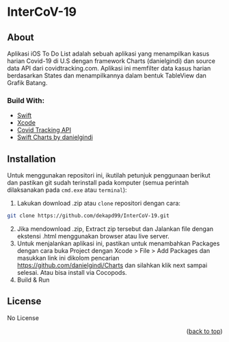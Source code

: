 # InterCoV-19

<!-- ABOUT THE PROJECT -->
## About
Aplikasi iOS To Do List adalah sebuah aplikasi yang menampilkan kasus harian Covid-19 di U.S dengan framework Charts (danielgindi) dan source data API dari covidtracking.com. Aplikasi ini memfilter data kasus harian berdasarkan States dan menampilkannya dalam bentuk TableView dan Grafik Batang.

### Build With:

* [Swift](https://www.swift.org/documentation/)
* [Xcode](https://developer.apple.com/xcode/)
* [Covid Tracking API](https://covidtracking.com/data/api/version-2)
* [Swift Charts by danielgindi](https://github.com/danielgindi/Charts)

<!-- How to Install -->
## Installation
Untuk menggunakan repositori ini, ikutilah petunjuk penggunaan berikut dan pastikan git sudah terinstall pada komputer (semua perintah dilaksanakan pada `cmd.exe` atau `terminal`):

1. Lakukan download .zip atau `clone` repositori dengan cara:
```bash
git clone https://github.com/dekapd99/InterCoV-19.git
```

2. Jika mendownload .zip, Extract zip tersebut dan Jalankan file dengan ekstensi .html menggunakan browser atau live server.
3. Untuk menjalankan aplikasi ini, pastikan untuk menambahkan Packages dengan cara buka Project dengan Xcode > File > Add Packages dan masukkan link ini dikolom pencarian https://github.com/danielgindi/Charts dan silahkan klik next sampai selesai. Atau bisa install via Cocopods.
4. Build & Run


<!-- What Kind of License? -->
## License
No License 

<p align="right">(<a href="#top">back to top</a>)</p>
